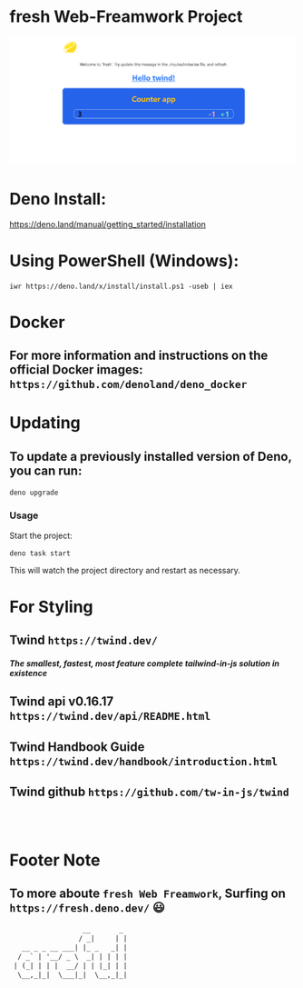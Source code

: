 # fresh Web-Freamwork Project

![Screenshot](./Assets/img/Screenshot_1.png)

# Deno Install:
https://deno.land/manual/getting_started/installation


# Using PowerShell (Windows):
```
iwr https://deno.land/x/install/install.ps1 -useb | iex
```
# Docker
## For more information and instructions on the official Docker images:   `https://github.com/denoland/deno_docker`

# Updating
## To update a previously installed version of Deno, you can run:
```
deno upgrade
```


### Usage

Start the project:

```
deno task start
```

This will watch the project directory and restart as necessary.


# For Styling

## Twind `https://twind.dev/`
##### The smallest, fastest, most feature complete tailwind-in-js solution in existence

## Twind api v0.16.17 `https://twind.dev/api/README.html` <br/>

## Twind Handbook Guide `https://twind.dev/handbook/introduction.html` <br/>

## Twind github `https://github.com/tw-in-js/twind` <br/>
<br/>
<br/>

# Footer Note
## To more aboute `fresh Web Freamwork`, Surfing on `https://fresh.deno.dev/` 😃


```
                  __       _ 
                 / _|     | |
   __ _ _ __ ___| |_ _   _| |
  / _` | '__/ _ \  _| | | | |
 | (_| | | |  __/ | | |_| | |
  \__,_|_|  \___|_|  \__,_|_|
```
